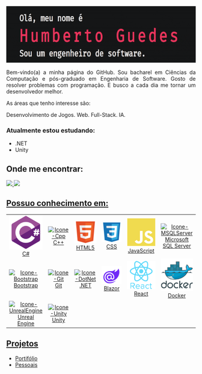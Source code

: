 <div align="center">
  <img src="src/img/front.gif" height="150px" width="2000px" />
</div>

<p align="justify">
Bem-vindo(a) a minha página do GitHub. Sou bacharel em Ciências da Computação e pós-graduado em Engenharia de Software. Gosto de resolver problemas com programação. E busco a cada dia me tornar um desenvolvedor melhor.
</P>

As áreas que tenho interesse são:

Desenvolvimento de Jogos. Web. Full-Stack. IA.

### Atualmente estou estudando:
- .NET
- Unity

## Onde me encontrar:

<div>
  <a href=https://www.linkedin.com/in/fhumberto/>
    <img src="https://img.shields.io/badge/LinkedIn-0077B5?style=for-the-badge&logo=linkedin&logoColor=white"/>
  <a>
  <a href="mailto:fhumberto.trab@hotmail.com"/>
    <img src="https://img.shields.io/badge/Gmail-D14836?style=for-the-badge&logo=gmail&logoColor=white"/>
</div>

## Possuo conhecimento em:

<table>
    <tr>
        <td align="center" width="96">
            <img src="https://raw.githubusercontent.com/devicons/devicon/master/icons/csharp/csharp-original.svg"
                width="96" alt="Icone-C#">
            C#
        </td>
        <td align="center" width="96">
            <img src="https://cdn.jsdelivr.net/gh/devicons/devicon/icons/cplusplus/cplusplus-original.svg" width="96"
                alt="Icone-Cpp">
            C++
        </td>
        <td align="center" width="96">
            <img src="https://raw.githubusercontent.com/devicons/devicon/master/icons/html5/html5-original.svg"
                width="96" alt="Icone-Html5">
            HTML5
        </td>
        <td align="center" width="96">
            <img src="https://raw.githubusercontent.com/devicons/devicon/master/icons/css3/css3-original.svg" width="96"
                alt="Icone-CSS">
            CSS
        </td>
        <td align="center" width="96">
            <img src="https://raw.githubusercontent.com/devicons/devicon/master/icons/javascript/javascript-plain.svg"
                width="96" alt="Icone-JavaScript">
            JavaScript
        </td>
        <td align="center" width="96">
            <img src="https://icongr.am/simple/microsoftsqlserver.svg?size=96&color=ff4d4d&colored=false" width="96"
                alt="Icone-MSQLServer">
            Microsoft SQL Server
        </td>
    </tr>
    <tr>
        <td align="center" width="96">
            <img src="https://icongr.am/devicon/bootstrap-plain.svg?size=128&color=af4dff" width="96"
                alt="Icone-Bootstrap">
                Bootstrap
        </td>
        <td align="center" width="96">
            <img src="https://icongr.am/devicon/git-original.svg?size=128&color=currentColor" width="96"
                alt="Icone-Git">
                Git
        </td>
        <td align="center" width="96">
            <img src="https://cdn.jsdelivr.net/gh/devicons/devicon/icons/dot-net/dot-net-plain-wordmark.svg" width="96"
                alt="Icone-DotNet">
                .NET
        </td>
        <td align="center" width="96">
            <img src="https://raw.githubusercontent.com/FHumberto/FHumberto/main/src/img/skills/blazor.svg" width="96"
                alt="Icone-DotNet">
                Blazor
        </td>
        <td align="center" width="96">
            <img src="https://raw.githubusercontent.com/FHumberto/FHumberto/main/src/img/skills/react.svg" width="96"
                alt="Icone-React">
                React
        </td>
        <td align="center" width="96">
            <img src="https://raw.githubusercontent.com/FHumberto/FHumberto/main/src/img/skills/docker.svg" width="96"
                alt="Icone-Docker">
                Docker
        </td>
    <tr>
        <td align="center" width="96">
            <img src="https://icongr.am/simple/unrealengine.svg?size=96&color=ffffff&colored=false"
                width="96" alt="Icone-UnrealEngine">
                Unreal Engine
        </td>
        <td align="center" width="96">
            <img src="https://icongr.am/simple/unity.svg?size=96&color=ffffff&colored=false"
                width="96" alt="Icone-Unity">
                Unity
        </td>
    </tr>
</table>

## Projetos

- [Portifólio](https://github.com/FHumberto?tab=repositories&q=PES-PF&type=&language=&sort=)
- [Pessoais](https://github.com/FHumberto?tab=repositories&q=PES-IN&type=&language=&sort=)
